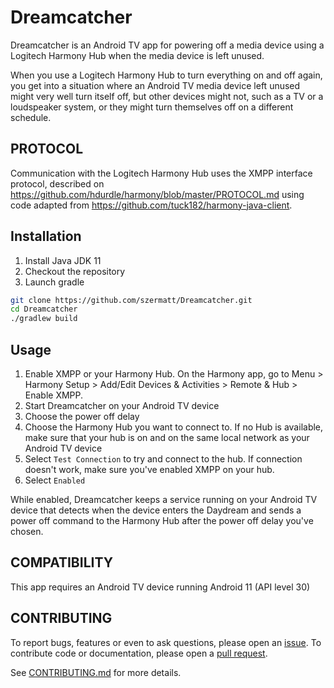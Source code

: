 # Dreamcatcher

Dreamcatcher is an Android TV app for powering off a media device
using a Logitech Harmony Hub when the media device is left unused.

When you use a Logitech Harmony Hub to turn everything on and off
again, you get into a situation where an Android TV media device left
unused might very well turn itself off, but other devices might not,
such as a TV or a loudspeaker system, or they might turn themselves
off on a different schedule. 

## PROTOCOL

Communication with the Logitech Harmony Hub uses the XMPP interface
protocol, described on
https://github.com/hdurdle/harmony/blob/master/PROTOCOL.md using code
adapted from https://github.com/tuck182/harmony-java-client.

## Installation

1. Install Java JDK 11
2. Checkout the repository
3. Launch gradle

```bash
git clone https://github.com/szermatt/Dreamcatcher.git
cd Dreamcatcher
./gradlew build
```

## Usage 

1. Enable XMPP or your Harmony Hub. On the Harmony app, go to Menu >
   Harmony Setup > Add/Edit Devices & Activities > Remote & Hub >
   Enable XMPP.
2. Start Dreamcatcher on your Android TV device
3. Choose the power off delay
4. Choose the Harmony Hub you want to connect to. If no Hub is
   available, make sure that your hub is on and on the same local
   network as your Android TV device
5. Select `Test Connection` to try and connect to the hub. If
   connection doesn't work, make sure you've enabled XMPP on your hub.
6. Select `Enabled` 

While enabled, Dreamcatcher keeps a service running on your Android TV
device that detects when the device enters the Daydream and sends a
power off command to the Harmony Hub after the power off delay you've
chosen.

## COMPATIBILITY

This app requires an Android TV device running Android 11 (API level
30)

## CONTRIBUTING

To report bugs, features or even to ask questions, please open an [issue](https://github.com/szermatt/Dreamcatcher/issues). To contribute code or documentation, please open a [pull request](https://github.com/szermatt/Dreamcatcher/pulls). 

See [CONTRIBUTING.md](CONTRIBUTING.md) for more details. 
